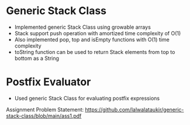 # Generic Stack Class
* Implemented generic Stack Class using growable arrays
* Stack support push operation with amortized time complexity of O(1)
* Also implemented pop, top and isEmpty functions with O(1) time complexity
* toString function can be used to return Stack elements from top to bottom as a String

# Postfix Evaluator
* Used generic Stack Class for evaluating postfix expressions

Assignment Problem Statement: https://github.com/lalwalataukir/generic-stack-class/blob/main/ass1.pdf
